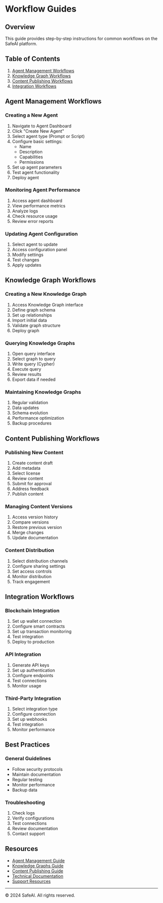 # Workflow Guides

## Overview
This guide provides step-by-step instructions for common workflows on the SafeAI platform.

## Table of Contents
1. [Agent Management Workflows](#agent-management-workflows)
2. [Knowledge Graph Workflows](#knowledge-graph-workflows)
3. [Content Publishing Workflows](#content-publishing-workflows)
4. [Integration Workflows](#integration-workflows)

## Agent Management Workflows

### Creating a New Agent
1. Navigate to Agent Dashboard
2. Click "Create New Agent"
3. Select agent type (Prompt or Script)
4. Configure basic settings:
   - Name
   - Description
   - Capabilities
   - Permissions
5. Set up agent parameters
6. Test agent functionality
7. Deploy agent

### Monitoring Agent Performance
1. Access agent dashboard
2. View performance metrics
3. Analyze logs
4. Check resource usage
5. Review error reports

### Updating Agent Configuration
1. Select agent to update
2. Access configuration panel
3. Modify settings
4. Test changes
5. Apply updates

## Knowledge Graph Workflows

### Creating a New Knowledge Graph
1. Access Knowledge Graph interface
2. Define graph schema
3. Set up relationships
4. Import initial data
5. Validate graph structure
6. Deploy graph

### Querying Knowledge Graphs
1. Open query interface
2. Select graph to query
3. Write query (Cypher)
4. Execute query
5. Review results
6. Export data if needed

### Maintaining Knowledge Graphs
1. Regular validation
2. Data updates
3. Schema evolution
4. Performance optimization
5. Backup procedures

## Content Publishing Workflows

### Publishing New Content
1. Create content draft
2. Add metadata
3. Select license
4. Review content
5. Submit for approval
6. Address feedback
7. Publish content

### Managing Content Versions
1. Access version history
2. Compare versions
3. Restore previous version
4. Merge changes
5. Update documentation

### Content Distribution
1. Select distribution channels
2. Configure sharing settings
3. Set access controls
4. Monitor distribution
5. Track engagement

## Integration Workflows

### Blockchain Integration
1. Set up wallet connection
2. Configure smart contracts
3. Set up transaction monitoring
4. Test integration
5. Deploy to production

### API Integration
1. Generate API keys
2. Set up authentication
3. Configure endpoints
4. Test connections
5. Monitor usage

### Third-Party Integration
1. Select integration type
2. Configure connection
3. Set up webhooks
4. Test integration
5. Monitor performance

## Best Practices

### General Guidelines
- Follow security protocols
- Maintain documentation
- Regular testing
- Monitor performance
- Backup data

### Troubleshooting
1. Check logs
2. Verify configurations
3. Test connections
4. Review documentation
5. Contact support

## Resources
- [Agent Management Guide](agent-management.md)
- [Knowledge Graphs Guide](../domains/knowledge-graphs-guide.md)
- [Content Publishing Guide](content-publishing.md)
- [Technical Documentation](../technical/README.md)
- [Support Resources](../support/README.md)

---
© 2024 SafeAI. All rights reserved. 